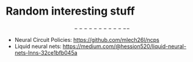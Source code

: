 # Random interesting stuff
$$------------$$
* Neural Circuit Policies: https://github.com/mlech26l/ncps
* Liquid neural nets: https://medium.com/@hession520/liquid-neural-nets-lnns-32ce1bfb045a